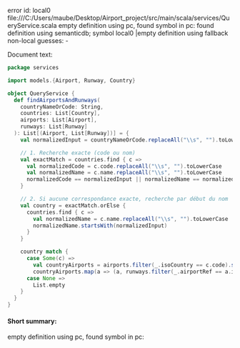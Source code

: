 error id: local0
file:///C:/Users/maube/Desktop/Airport_project/src/main/scala/services/QueryService.scala
empty definition using pc, found symbol in pc: 
found definition using semanticdb; symbol local0
|empty definition using fallback
non-local guesses:
	 -

Document text:

```scala
package services

import models.{Airport, Runway, Country}

object QueryService {
  def findAirportsAndRunways(
    countryNameOrCode: String,
    countries: List[Country],
    airports: List[Airport],
    runways: List[Runway]
  ): List[(Airport, List[Runway])] = {
    val normalizedInput = countryNameOrCode.replaceAll("\\s", "").toLowerCase

    // 1. Recherche exacte (code ou nom)
    val exactMatch = countries.find { c =>
      val normalizedCode = c.code.replaceAll("\\s", "").toLowerCase
      val normalizedName = c.name.replaceAll("\\s", "").toLowerCase
      normalizedCode == normalizedInput || normalizedName == normalizedInput
    }

    // 2. Si aucune correspondance exacte, recherche par début du nom
    val country = exactMatch.orElse {
      countries.find { c =>
        val normalizedName = c.name.replaceAll("\\s", "").toLowerCase
        normalizedName.startsWith(normalizedInput)
      }
    }

    country match {
      case Some(c) =>
        val countryAirports = airports.filter(_.isoCountry == c.code).sortBy(_.name)
        countryAirports.map(a => (a, runways.filter(_.airportRef == a.id)))
      case None =>
        List.empty
    }
  }
}
```

#### Short summary: 

empty definition using pc, found symbol in pc: 